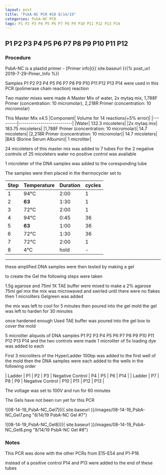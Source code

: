 ```yaml
---
layout: post
title: "PsbA-NC PCR #10 8/14/19"
categories: PsbA-NC PCR
tags: P1 P2 P3 P4 P5 P6 P7 P8 P9 P10 P11 P12 P13 P14
---
```


## P1 P2 P3 P4 P5 P6 P7 P8 P9 P10 P11 P12

### Procedure

PsbA-NC is a plastid primer - [Primer info]({{ site.baseurl }}{% post_url 2019-7-29-Pimer_Info %})

Samples P1 P2 P3 P4 P5 P6 P7 P8 P9 P10 P11 P12 P13 P14 were used in this PCR (polimerase chain reaction) reaction 

Two master mixes were made
A Master Mix of water, 2x mytaq mix, 1,788F Primer (concentration: 10 micromolar), 2,218R Primer (concentration: 10 micromolar)

This Master Mix x4.5
|Component| Volume for 14 reactions(+5% error)|
|---------|---------------------------|
|Water| 132.3 micoleters|
|2x mytaq mix| 183.75 micoleters|
|1,788F Primer (concentration: 10 micromolar)| 14.7 micoleters|
|2,218R Primer  (concentration: 10 micromolar)| 14.7 micoleters|
|BAS (Borine Serum Albumin)| 1 microliter|


24 micoleters of this master mix was added to 7 tubes 
For the 2 negative controls of 25 micoleters water 
no positive control was available

1 microleter of the DNA samples was added to the coresponding tube

The samples were then placed in the thermocycler set to 

|Step|Temperature|Duration|cycles|
|----|-------|--------|-------|
|1|94°C|2:00|1|
|2|**63**|1:30|1|
|3|72°C|2:00|1|
|4|94°C|0:45|36|
|5|**63**|1:00|36|
|6|72°C|1:30|36|
|7|72°C|2:00|1|
|8|4°C|hold|-|

___________

these amplified DNA samples were then tested by making a gel

to create the Gel the following steps were taken 

1.5g agarose and 75ml 1X TAE buffer were mixed to make a 2% agarose 75ml gel mix 
the mix was microwaved and swirled until there were no flakes 
then 1 microliters Gelgreen was added

the mix was left to cool for 5 minutes then poured into the gel mold
the gel was left to harden for 30 minutes 

once hardened enough Used TAE buffer was poured into the gel box to cover the mold

5 microliter aliquots of DNA samples  P1 P2 P3 P4 P5 P6 P7 P8 P9 P10 P11 P12 P13 P14 and the two controls were made 
1 microliter of 5x loading dye was added to each

First 3 microliters of the HyperLadder 100bp was added to the first well of the mold 
then the DNA samples were each added to the wells in the following order 

| Ladder | P1 | P2 | P3 | Negative Control | P4 | P5 | P6 | P14 |
| Ladder | P7 | P8 | P9 | Negative Control | P10 | P11 | P12 | P13 |

The voltage was set to 100V and run for 60 minutes


The Gels have not been run yet for this PCR

![08-14-19_PsbA-NC_Gel7]({{ site.baseurl }}/images/08-14-19_PsbA-NC_Gel7.png "8/14/19 PsbA-NC Gel #7")

![08-14-19_PsbA-NC_Gel8]({{ site.baseurl }}/images/08-14-19_PsbA-NC_Gel8.png "8/14/19 PsbA-NC Gel #8")


### Notes

This PCR was done with the other PCRs from E15-E54 and P1-P16

instead of a positive control P14 and P13 were added to the end of these tubes
